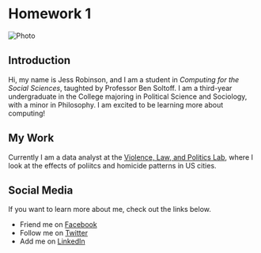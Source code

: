 
# Homework 1

![Photo](https://i.imgur.com/v8khSgY.png)

Introduction
------

Hi, my name is Jess Robinson, and I am a student in *Computing for the Social Sciences*, taughted by Professor Ben Soltoff. I am a third-year undergraduate in the College majoring in Political Science and Sociology, with a minor in Philosophy. I am excited to be learning more about computing!

My Work
------

Currently I am a data analyst at the [Violence, Law, and Politics Lab](https://vlplab.com), where I look at the effects of poliitcs and homicide patterns in US cities. 

Social Media
------

If you want to learn more about me, check out the links below.

* Friend me on [Facebook](https://www.facebook.com/jessrobinson42)
* Follow me on [Twitter](https://twitter.com/rainboworders)
* Add me on [LinkedIn](https://www.linkedin.com/in/jess-robinson-470802126/)